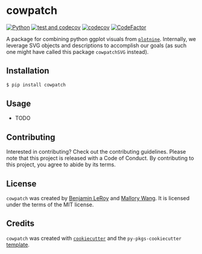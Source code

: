 # cowpatch


[![Python](https://img.shields.io/badge/python-3.8-blue)]()
[![test and codecov](https://github.com/benjaminleroy/cowpatch/actions/workflows/ci.yml/badge.svg)](https://github.com/benjaminleroy/cowpatch/actions/workflows/ci.yml)
[![codecov](https://codecov.io/gh/benjaminleroy/cowpatch/branch/main/graph/badge.svg?token=QM5G5WV7AE)](https://codecov.io/gh/benjaminleroy/cowpatch)
[![CodeFactor](https://www.codefactor.io/repository/github/benjaminleroy/cowpatch/badge)](https://www.codefactor.io/repository/github/benjaminleroy/cowpatch)

A package for combining python ggplot visuals from [`plotnine`](https://plotnine.readthedocs.io/en/stable/). Internally, we leverage SVG objects and descriptions to accomplish our goals (as such one might have called this package `cowpatchSVG` instead).

## Installation

```bash
$ pip install cowpatch
```

## Usage

- TODO

## Contributing

Interested in contributing? Check out the contributing guidelines. Please note that this project is released with a Code of Conduct. By contributing to this project, you agree to abide by its terms.

## License

`cowpatch` was created by [Benjamin LeRoy](https://github.com/benjaminleroy) and [Mallory Wang](https://github.com/wangmallory). It is licensed under the terms of the MIT license.

## Credits

`cowpatch` was created with [`cookiecutter`](https://cookiecutter.readthedocs.io/en/latest/) and the `py-pkgs-cookiecutter` [template](https://github.com/py-pkgs/py-pkgs-cookiecutter).
